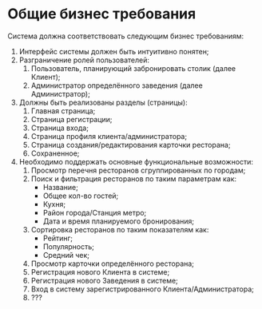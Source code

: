 # Общие бизнес требования

Система должна соответствовать следующим бизнес требованиям:
1. Интерфейс системы должен быть интуитивно понятен;
2. Разграничение ролей пользователей:
	1. Пользователь, планирующий забронировать столик (далее Клиент);
	2. Администратор определённого заведения (далее Администратор);
3. Должны быть реализованы разделы (страницы):
	1. Главная страница;
	2. Страница регистрации;
	3. Страница входа;
	4. Страница профиля клиента/администратора;
	5. Страница создания/редактирования карточки ресторана;
	6. Сохраненное;
4. Необходимо поддержать основные функциональные возможности:
	1. Просмотр перечня ресторанов сгруппированных по городам;
	2. Поиск и фильтрация ресторанов по таким параметрам как:
		- Название;
		- Общее кол-во гостей;
		- Кухня;
		- Район города/Станция метро;
		- Дата и время планируемого бронирования;
	3. Сортировка ресторанов по таким показателям как:
		- Рейтинг;
		- Популярность;
		- Средний чек;
	4. Просмотр карточки определённого ресторана;
	5. Регистрация нового Клиента в системе;
	6. Регистрация нового Заведения в системе;
	7. Вход в систему зарегистрированного Клиента/Администратора;
	8. ???
